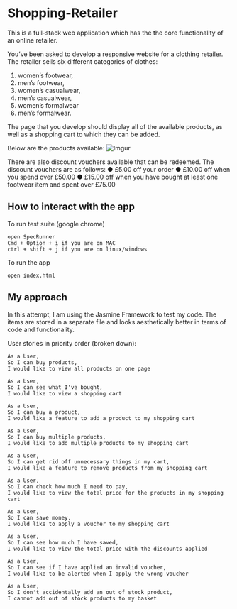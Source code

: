 # Shopping-Retailer

This is a full-stack web application which has the the core functionality of an online retailer. 

You’ve been asked to develop a responsive website for a clothing retailer.
The retailer sells six different categories of clothes:
1. women’s footwear,
2. men’s footwear,
3. women’s casualwear,
4. men’s casualwear,
5. women’s formalwear 
6. men’s formalwear.

The page that you develop should display all of the available products, as well as a shopping cart to which they can be added.

Below are the products available: 
![Imgur](https://imgur.com/GV14ta2.png)

There are also discount vouchers available that can be redeemed. The discount vouchers
are as follows:
● £5.00 off your order
● £10.00 off when you spend over £50.00
● £15.00 off when you have bought at least one footwear item and spent over £75.00
## How to interact with the app
To run test suite (google chrome)
```
open SpecRunner
Cmd + Option + i if you are on MAC 
ctrl + shift + j if you are on linux/windows 
```

To run the app
```
open index.html
```

## My approach
In this attempt, I am using the Jasmine Framework to test my code. The items are stored in a separate file and looks aesthetically better in terms of code and functionality.


User stories in priority order (broken down): 
```
As a User,
So I can buy products,
I would like to view all products on one page

As a User,
So I can see what I've bought,
I would like to view a shopping cart

As a User,
So I can buy a product,
I would like a feature to add a product to my shopping cart

As a User,
So I can buy multiple products,
I would like to add multiple products to my shopping cart

As a User, 
So I can get rid off unnecessary things in my cart,
I would like a feature to remove products from my shopping cart

As a User,
So I can check how much I need to pay,
I would like to view the total price for the products in my shopping cart

As a User,
So I can save money,
I would like to apply a voucher to my shopping cart

As a User,
So I can see how much I have saved, 
I would like to view the total price with the discounts applied

As a User, 
So I can see if I have applied an invalid voucher,
I would like to be alerted when I apply the wrong voucher

As a User, 
So I don't accidentally add an out of stock product,
I cannot add out of stock products to my basket  

```
